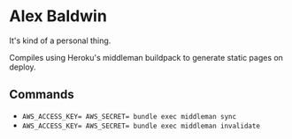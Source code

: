 Alex Baldwin
===============

It's kind of a personal thing.

Compiles using Heroku's middleman buildpack to generate static pages on deploy.

## Commands

 * `AWS_ACCESS_KEY= AWS_SECRET= bundle exec middleman sync`
 * `AWS_ACCESS_KEY= AWS_SECRET= bundle exec middleman invalidate`

